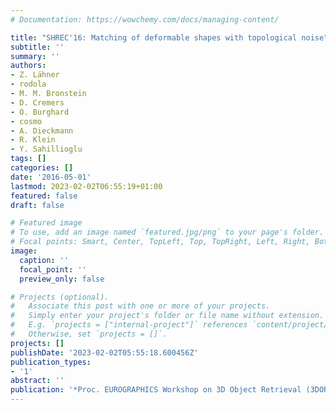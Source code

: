 ```yaml
---
# Documentation: https://wowchemy.com/docs/managing-content/

title: "SHREC'16: Matching of deformable shapes with topological noise"
subtitle: ''
summary: ''
authors:
- Z. Lähner
- rodola
- M. M. Bronstein
- D. Cremers
- O. Burghard
- cosmo
- A. Dieckmann
- R. Klein
- Y. Sahillioglu
tags: []
categories: []
date: '2016-05-01'
lastmod: 2023-02-02T06:55:19+01:00
featured: false
draft: false

# Featured image
# To use, add an image named `featured.jpg/png` to your page's folder.
# Focal points: Smart, Center, TopLeft, Top, TopRight, Left, Right, BottomLeft, Bottom, BottomRight.
image:
  caption: ''
  focal_point: ''
  preview_only: false

# Projects (optional).
#   Associate this post with one or more of your projects.
#   Simply enter your project's folder or file name without extension.
#   E.g. `projects = ["internal-project"]` references `content/project/deep-learning/index.md`.
#   Otherwise, set `projects = []`.
projects: []
publishDate: '2023-02-02T05:55:18.600456Z'
publication_types:
- '1'
abstract: ''
publication: '*Proc. EUROGRAPHICS Workshop on 3D Object Retrieval (3DOR)*'
---
```

